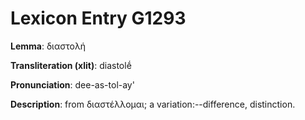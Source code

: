# Lexicon Entry G1293

**Lemma**: διαστολή

**Transliteration (xlit)**: diastolḗ

**Pronunciation**: dee-as-tol-ay'

**Description**:
from διαστέλλομαι; a variation:--difference, distinction.

